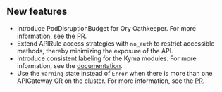 
## New features
- Introduce PodDisruptionBudget for Ory Oathkeeper. For more information, see the [PR](https://github.com/kyma-project/api-gateway/pull/853).
- Extend APIRule access strategies with `no_auth` to restrict accessible methods, thereby minimizing the exposure of the API.
- Introduce consistent labeling for the Kyma modules. For more information, see the [documentation](https://kyma-project.io/#/api-gateway/user/00-10-overview-api-gateway-controller?id=labeling-resources).
- Use the `Warning` state instead of `Error` when there is more than one APIGateway CR on the cluster. For more information, see the [PR](https://github.com/kyma-project/api-gateway/pull/882).
